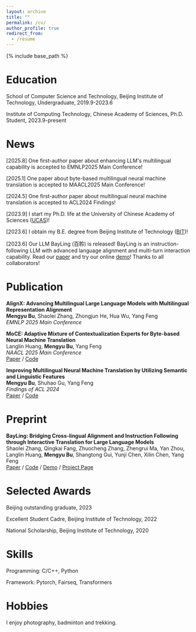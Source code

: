 ```yaml
---
layout: archive
title: ""
permalink: /cv/
author_profile: true
redirect_from:
  - /resume
---
```


{% include base_path %}

Education
======
School of Computer Science and Technology, Beijing Institute of Technology, Undergraduate, 2019.9-2023.6

Institute of Computing Technology, Chinese Academy of Sciences, Ph.D. Student, 2023.9-present

News
======
[2025.8] One first-author paper about enhancing LLM's multilingual capability is accepted to EMNLP2025 Main Conference!

[2025.1] One paper about byte-based multilingual neural machine translation is accepted to MAACL2025 Main Conference!

[2024.5] One first-author paper about multilingual neural machine translation is accepted to ACL2024 Findings!

[2023.9] I start my Ph.D. life at the University of Chinese Academy of Sciences ([UCAS](https://www.ucas.ac.cn/))!

[2023.6] I obtain my B.E. degree from Beijing Institute of Technology ([BIT](https://www.bit.edu.cn/))!

[2023.6] Our LLM BayLing (百聆) is released! BayLing is an instruction-following LLM with advanced language alignment and multi-turn interaction capability. Read our [paper](https://arxiv.org/abs/2306.10968) and try our online [demo](http://nlp.ict.ac.cn/bayling/demo/)! Thanks to all collaborators!

Publication
======
**AlignX: Advancing Multilingual Large Language Models with Multilingual Representation Alignment** \
**Mengyu Bu**, Shaolei Zhang, Zhongjun He, Hua Wu, Yang Feng \
*EMNLP 2025 Main Conference*

**MoCE: Adaptive Mixture of Contextualization Experts for Byte-based Neural Machine Translation** \
Langlin Huang, **Mengyu Bu**, Yang Feng \
*NAACL 2025 Main Conference* \
[Paper](https://aclanthology.org/2025.naacl-long.47/) / [Code](https://github.com/ictnlp/MoCE)

**Improving Multilingual Neural Machine Translation by Utilizing Semantic and Linguistic Features** \
**Mengyu Bu**, Shuhao Gu, Yang Feng \
*Findings of ACL 2024* \
[Paper](https://aclanthology.org/2024.findings-acl.620) / [Code](https://github.com/ictnlp/SemLing-MNMT)

Preprint
======
**BayLing: Bridging Cross-lingual Alignment and Instruction Following through Interactive Translation for Large Language Models** \
Shaolei Zhang, Qingkai Fang, Zhuocheng Zhang, Zhengrui Ma, Yan Zhou, Langlin Huang, **Mengyu Bu**, Shangtong Gui, Yunji Chen, Xilin Chen, Yang Feng \
[Paper](https://arxiv.org/abs/2306.10968) / [Code](https://github.com/ictnlp/BayLing) / [Demo](http://nlp.ict.ac.cn/bayling/demo/) / [Project Page](https://nlp.ict.ac.cn/bayling)

Selected Awards
======
Beijing outstanding graduate, 2023

Excellent Student Cadre, Beijing Institute of Technology, 2022

National Scholarship, Beijing Institute of Technology, 2020

Skills
======
Programming: C/C++, Python

Framework: Pytorch, Fairseq, Transformers

Hobbies
======
I enjoy photography, badminton and trekking.
